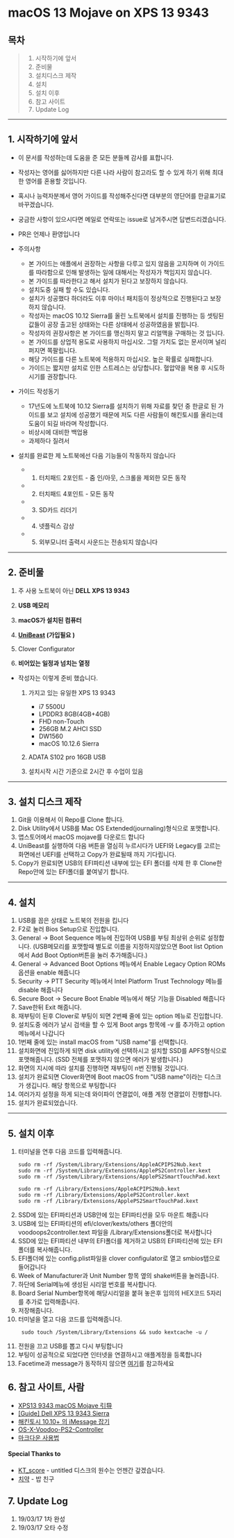 # macOS 13 Mojave on XPS 13 9343

## 목차

> 1. 시작하기에 앞서
> 2. 준비물
> 3. 설치디스크 제작
> 4. 설치
> 5. 설치 이후
> 6. 참고 사이트
> 7. Update Log

***

## 1. 시작하기에 앞서
* 이 문서를 작성하는데 도움을 준 모든 분들께 감사를 표합니다.
* 작성자는 영어를 싫어하지만 다른 나라 사람이 참고라도 할 수 있게 하기 위해 최대한 영어를 혼용할 것입니다.
* 혹시나 능력자분께서 영어 가이드를 작성해주신다면 대부분의 영단어를 한글표기로 바꾸겠습니다.
* 궁금한 사항이 있으시다면 메일로 연락또는 issue로 남겨주시면 답변드리겠습니다.
* PR은 언제나 환영입니다
* 주의사항
  * 본 가이드는 애플에서 권장하는 사항을 다루고 있지 않음을 고지하며 이 가이드를 따라함으로 인해 발생하는 일에 대해서는 작성자가 책임지지 않습니다.
  * 본 가이드를 따라한다고 해서 설치가 된다고 보장하지 않습니다.
  * 설치도중 실패 할 수도 있습니다.
  * 설치가 성공했다 하더라도 이후 마이너 패치등이 정상적으로 진행된다고 보장하지 않습니다.
  * 작성자는 macOS 10.12 Sierra를 올린 노트북에서 설치를 진행하는 등 셋팅된 값들이 공장 출고된 상태와는 다른 상태에서 성공하였음을 밝힙니다.
  * 작성자의 권장사항은 본 가이드를 맹신하지 말고 리얼맥을 구매하는 것 입니다.
  * 본 가이드를 상업적 용도로 사용하지 마십시오. 그럴 가치도 없는 문서이며 널리 퍼지면 쪽팔립니다.
  * 해당 가이드를 다른 노트북에 적용하지 마십시오. 높은 확률로 실패합니다.
  * 가이드는 짧지만 설치로 인한 스트레스는 상당합니다. 혈압약을 복용 후 시도하시기를 권장합니다.


* 가이드 작성동기
  * 17년도에 노트북에 10.12 Sierra를 설치하기 위해 자료를 찾던 중 한글로 된 가이드를 보고 설치에 성공했기 때문에 저도 다른 사람들이 해킨토시를 올리는데 도움이 되길 바라며 작성합니다.
  * 비상시에 대비한 백업용
  * 과제하다 질려서
* 설치를 완료한 제 노트북에선 다음 기능들이 작동하지 않습니다
  * 1. 터치패드 2포인트 - 줌 인/아웃, 스크롤을 제외한 모든 동작
  * 2. 터치패드 4포인트 - 모든 동작
  * 3. SD카드 리더기
  * 4. 넷플릭스 감상
  * 5. 외부모니터 출력시 사운드는 전송되지 않습니다
***

## 2. 준비물
1. 주 사용 노트북이 아닌 __DELL XPS 13 9343__
2. __USB 메모리__
3. __macOS가 설치된 컴퓨터__
5. __[UniBeast](https://www.tonymacx86.com/resources/unibeast-9-1-0-mojave.418/) (가입필요 )__

7.  Clover Configurator
6. __비어있는 일정과 넘치는 열정__

* 작성자는 이렇게 준비 했습니다.

  1. 가지고 있는 유일한 XPS 13 9343 

     * i7 5500U
     * LPDDR3 8GB(4GB+4GB)
     * FHD non-Touch
     * 256GB M.2 AHCI SSD
     * DW1560
     * macOS 10.12.6 Sierra

  2. ADATA S102 pro 16GB USB
  3. 설치시작 시간 기준으로 2시간 후 수업이 있음
***

## 3. 설치 디스크 제작
1. Git을 이용해서 이 Repo를 Clone 합니다. 
2. Disk Utility에서 USB를 Mac OS Extended(journaling)형식으로 포맷합니다.
3. 앱스토어에서 macOS mojave를 다운로드 합니다
4. UniBeast를 실행하여 다음 버튼을 열심히 누르시다가 UEFI와 Legacy를 고르는 화면에선 UEFI를 선택하고 Copy가 완료될때 까지 기다립니다.
5. Copy가 완료되면 USB의 EFI파티션 내부에 있는 EFI 폴더를 삭제 한 후 Clone한 Repo안에 있는 EFI폴더를 붙여넣기 합니다.

***

## 4. 설치
1. USB를 꼽은 상태로 노트북의 전원을 킵니다
2. F2로 눌러 Bios Setup으로 진입합니다.
3. General -> Boot Sequence 메뉴에 진입하여 USB를 부팅 최상위 순위로 설정합니다. (USB메모리를 포맷할때 별도로 이름을 지정하지않았으면 Boot list Option에서 Add Boot Option버튼을 눌러 추가해줍니다.)
4. General -> Advanced Boot Options 메뉴에서 Enable Legacy Option ROMs 옵션을 enable 해줍니다
5. Security -> PTT Security 메뉴에서 Intel Platform Trust Technology 메뉴를 disable 해줍니다
6. Secure Boot -> Secure Boot Enable 메뉴에서 해당 기능을 Disabled 해줍니다
7. Save한뒤 Exit 해줍니다.
8. 재부팅이 된후 Clover로 부팅이 되면 2번째 줄에 있는 option 메뉴로 진입합니다.
9. 설치도중 에러가 날시 검색을 할 수 있게 Boot args 항목에 -v 를 추가하고 option메뉴에서 나갑니다
10. 1번째 줄에 있는 install macOS from "USB name"를 선택합니다.
11. 설치화면에 진입하게 되면 disk utility에 선택하시고 설치할 SSD를 APFS형식으로 포맷해줍니다. (SSD 전체를 포맷하지 않으면 에러가 발생합니다.)
12. 화면의 지시에 따라 설치를 진행하면 재부팅이 n번 진행될 것입니다. 
13. 설치가 완료되면 Clover화면에 Boot macOS from "USB name"이라는 디스크가 생깁니다. 해당 항목으로 부팅합니다
14. 여러가지 설정을 하게 되는데 와이파이 연결없이, 애플 계정 연결없이 진행합니다.
15. 설치가 완료되었습니다.

*** 
## 5. 설치 이후
1. 터미널을 연후 다음 코드를 입력해줍니다.
    ```
    sudo rm -rf /System/Library/Extensions/AppleACPIPS2Nub.kext
    sudo rm -rf /System/Library/Extensions/ApplePS2Controller.kext
    sudo rm -rf /System/Library/Extensions/ApplePS2SmartTouchPad.kext

    sudo rm -rf /Library/Extensions/AppleACPIPS2Nub.kext
    sudo rm -rf /Library/Extensions/ApplePS2Controller.kext
    sudo rm -rf /Library/Extensions/ApplePS2SmartTouchPad.kext
    ```
1. SSD에 있는 EFI파티션과 USB안에 있는 EFI파티션을 모두 마운트 해줍니다
1. USB에 있는 EFI파티션의 efi/clover/kexts/others 폴더안의 voodoops2controller.text 파일을 /Library/Extensions폴더로 복사합니다
2. SSD에 있는 EFI파티션 내부의 EFI폴더를 제거하고 USB의 EFI파티션에 있는 EFI폴더를 복사해줍니다.
3. EFI폴더에 있는 config.plist파일을 clover configulator로 열고 smbios탭으로 들어갑니다
4. Week of Manufacturer과 Unit Number 항목 옆의 shake버튼을 눌러줍니다. 
5. 하단에 Serial메뉴에 생성된 시리얼 번호를 복사합니다.
6. Board Serial Number항목에 해당시리얼을 붙혀 놓은후 임의의 HEX코드 5자리를 추가로 입력해줍니다.
7. 저장해줍니다.
8. 터미널을 열고 다음 코드를 입력해줍니다.
   ```
    sudo touch /System/Library/Extensions && sudo kextcache -u /
    ```
9. 전원을 끄고 USB를 뽑고 다시 부팅합니다
10. 부팅이 성공적으로 되었다면 인터넷을 연결하시고 애플계정을 등록합니다
11. Facetime과 message가 동작하지 않으면 [여기](http://jsnhacknote.blogspot.com/2017/01/1010-imessage.html)를 참고하세요

## 6. 참고 사이트, 사람 
* [XPS13 9343 macOS Mojave 引导](https://yyfnsa.com/xps13-9343-macos.html)
* [[Guide] Dell XPS 13 9343 Sierra ](https://www.tonymacx86.com/threads/guide-dell-xps-13-9343-sierra.206399/)
* [해킨토시 10.10+ 의 iMessage 잡기](http://jsnhacknote.blogspot.com/2017/01/1010-imessage.html)
* [OS-X-Voodoo-PS2-Controller](https://github.com/RehabMan/OS-X-Voodoo-PS2-Controller)
* [마크다운 사용법 ](https://gist.github.com/ihoneymon/652be052a0727ad59601)
#### Special Thanks to 
* [KT_score](https://www.clien.net/service/popup/userInfo/posts/r3markable?) - untitled 디스크의 원수는 언젠간 갚겠습니다.
* [치약](https://www.clien.net/service/popup/userInfo/basic/dladsds123) - 밥 친구

## 7. Update Log
1. 19/03/17 1차 완성
2. 19/03/17 오타 수정